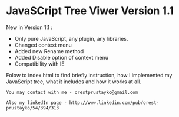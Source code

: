 JavaSCript Tree Viwer Version 1.1
==============

New in Version 1.1 :


- Only pure JavaScript, any plugin, any libraries.
- Changed context menu
- Added new Rename method
- Added Disable option of context menu
- Compatibility with IE


Folow to index.html to find briefly instruction, how I implemented my JavaScript tree, what it includes and how it works at all.


	You may contact with me - orestprustayko@gmail.com

    Also my linkedIn page - http://www.linkedin.com/pub/orest-prustayko/54/394/313
